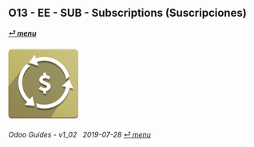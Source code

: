 ## O13 - EE - SUB - Subscriptions (Suscripciones)
#### [_&#x23CE; menu_](/o13/ee/o13-ee-guides_menu.md)  
### ![sub](/doc/img/sale_subscription.png)
	
###### Odoo Guides - v1_02 &nbsp; 2019-07-28  [_&#x23CE; menu_](/o13/ee/o13-ee-guides_menu.md)  
